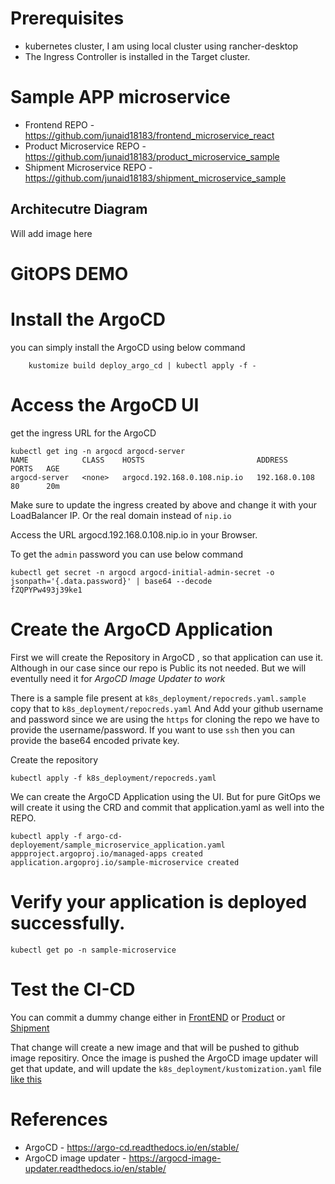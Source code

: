 # Prerequisites
- kubernetes cluster, I am using local cluster using rancher-desktop
- The Ingress Controller is installed in the Target cluster.


# Sample APP microservice
- Frontend REPO - https://github.com/junaid18183/frontend_microservice_react 
- Product Microservice REPO - https://github.com/junaid18183/product_microservice_sample 
- Shipment Microservice REPO - https://github.com/junaid18183/shipment_microservice_sample 

## Architecutre Diagram 

Will add image here

# GitOPS DEMO

# Install the ArgoCD

you can simply install the ArgoCD using below command
```
    kustomize build deploy_argo_cd | kubectl apply -f -
```




# Access the ArgoCD UI

get the ingress URL for the ArgoCD
```
kubectl get ing -n argocd argocd-server
NAME            CLASS    HOSTS                         ADDRESS         PORTS   AGE
argocd-server   <none>   argocd.192.168.0.108.nip.io   192.168.0.108   80      20m
```

Make sure to update the ingress created by above and change it with your LoadBalancer IP. Or the real domain instead of `nip.io`

Access the URL argocd.192.168.0.108.nip.io in your Browser.

To get the `admin` password you can use below command

```
kubectl get secret -n argocd argocd-initial-admin-secret -o jsonpath='{.data.password}' | base64 --decode
fZQPYPw493j39ke1
```

# Create the ArgoCD Application

First we will create the Repository in ArgoCD , so that application can use it. Although in our case since our repo is Public its not needed.
But we will eventully need it for *ArgoCD Image Updater to work*

There is a sample file present at `k8s_deployment/repocreds.yaml.sample` copy that to `k8s_deployment/repocreds.yaml` 
And Add your github username and password since we are using the `https` for cloning the repo we have to provide the username/password. If you want to use `ssh` then you can provide the base64 encoded private key.

Create the repository

```
kubectl apply -f k8s_deployment/repocreds.yaml
```

We can create the ArgoCD Application using the UI. But for pure GitOps we will create it using the CRD and commit that application.yaml as well into the REPO.

```
kubectl apply -f argo-cd-deployement/sample_microservice_application.yaml
appproject.argoproj.io/managed-apps created
application.argoproj.io/sample-microservice created
```

# Verify your application is deployed successfully.

```
kubectl get po -n sample-microservice

```

# Test the CI-CD
You can commit a dummy change either in [FrontEND](https://github.com/junaid18183/frontend_microservice_react)
or [Product](https://github.com/junaid18183/product_microservice_sample)
or [Shipment](https://github.com/junaid18183/shipment_microservice_sample )

That change will create a new image and that will be pushed to github image repositiry.
Once the image is pushed the ArgoCD image updater will get that update, and will update the `k8s_deployment/kustomization.yaml` file [like this](https://github.com/junaid18183/microservice-ci-cd-demo-using-gitops/commit/1930757577540b52cd09bbc7fd69fd68fbd345ad)


# References 
- ArgoCD - https://argo-cd.readthedocs.io/en/stable/
- ArgoCD image updater - https://argocd-image-updater.readthedocs.io/en/stable/